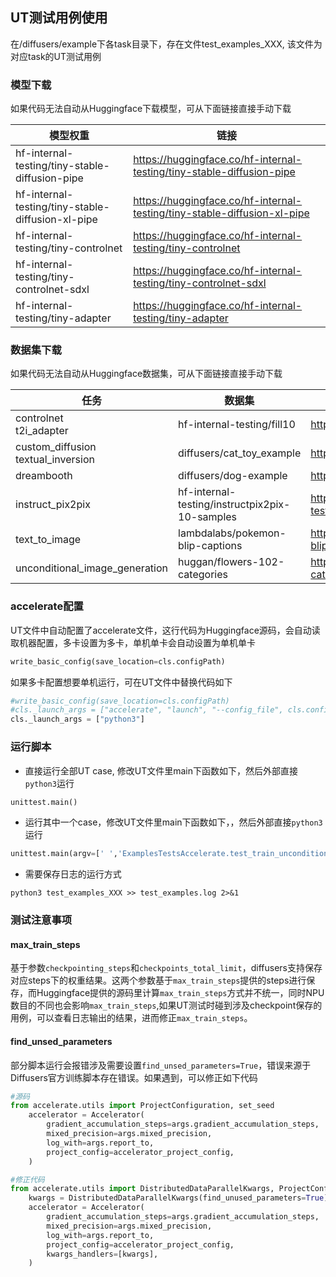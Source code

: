 ## UT测试用例使用

在/diffusers/example下各task目录下，存在文件test_examples_XXX, 该文件为对应task的UT测试用例

### 模型下载
如果代码无法自动从Huggingface下载模型，可从下面链接直接手动下载

| 模型权重                               | 链接    |
|------------------------------------|-------|
| hf-internal-testing/tiny-stable-diffusion-pipe | https://huggingface.co/hf-internal-testing/tiny-stable-diffusion-pipe |
| hf-internal-testing/tiny-stable-diffusion-xl-pipe | https://huggingface.co/hf-internal-testing/tiny-stable-diffusion-xl-pipe |
| hf-internal-testing/tiny-controlnet |https://huggingface.co/hf-internal-testing/tiny-controlnet|
| hf-internal-testing/tiny-controlnet-sdxl |https://huggingface.co/hf-internal-testing/tiny-controlnet-sdxl|
| hf-internal-testing/tiny-adapter   |https://huggingface.co/hf-internal-testing/tiny-adapter|

### 数据集下载
如果代码无法自动从Huggingface数据集，可从下面链接直接手动下载

| 任务                                     | 数据集                                           | 链接    |
|----------------------------------------|-----------------------------------------------|-------|
| controlnet <br> t2i_adapter            | hf-internal-testing/fill10 |https://huggingface.co/datasets/hf-internal-testing/fill10|
| custom_diffusion <br>textual_inversion | diffusers/cat_toy_example                     |https://huggingface.co/datasets/diffusers/cat_toy_example|
| dreambooth                             | diffusers/dog-example                         |https://huggingface.co/datasets/diffusers/dog-example|
| instruct_pix2pix                       | hf-internal-testing/instructpix2pix-10-samples |https://huggingface.co/datasets/hf-internal-testing/instructpix2pix-10-samples|
| text_to_image                          | lambdalabs/pokemon-blip-captions |https://huggingface.co/datasets/lambdalabs/pokemon-blip-captions|
| unconditional_image_generation         | huggan/flowers-102-categories |https://huggingface.co/datasets/huggan/flowers-102-categories|


### accelerate配置
UT文件中自动配置了accelerate文件，这行代码为Huggingface源码，会自动读取机器配置，多卡设置为多卡，单机单卡会自动设置为单机单卡

```python
write_basic_config(save_location=cls.configPath)
```

如果多卡配置想要单机运行，可在UT文件中替换代码如下

```python
#write_basic_config(save_location=cls.configPath)
#cls._launch_args = ["accelerate", "launch", "--config_file", cls.configPath]
cls._launch_args = ["python3"]
```

### 运行脚本

- 直接运行全部UT case, 修改UT文件里main下函数如下，然后外部直接`python3`运行

```python
unittest.main()
```

- 运行其中一个case，修改UT文件里main下函数如下，，然后外部直接`python3`运行

```python
unittest.main(argv=[' ','ExamplesTestsAccelerate.test_train_unconditional'])
```

- 需要保存日志的运行方式
```shell
python3 test_examples_XXX >> test_examples.log 2>&1
```

### 测试注意事项

#### max_train_steps
基于参数`checkpointing_steps`和`checkpoints_total_limit`，diffusers支持保存对应steps下的权重结果。这两个参数基于`max_train_steps`提供的steps进行保存，而Huggingface提供的源码里计算`max_train_steps`方式并不统一，同时NPU数目的不同也会影响`max_train_steps`,如果UT测试时碰到涉及checkpoint保存的用例，可以查看日志输出的结果，进而修正`max_train_steps`。

#### find_unsed_parameters
部分脚本运行会报错涉及需要设置`find_unsed_parameters=True`，错误来源于Diffusers官方训练脚本存在错误。如果遇到，可以修正如下代码

```python
#源码
from accelerate.utils import ProjectConfiguration, set_seed
    accelerator = Accelerator(
        gradient_accumulation_steps=args.gradient_accumulation_steps,
        mixed_precision=args.mixed_precision,
        log_with=args.report_to,
        project_config=accelerator_project_config,
    )
```

```python
#修正代码
from accelerate.utils import DistributedDataParallelKwargs, ProjectConfiguration, set_seed
    kwargs = DistributedDataParallelKwargs(find_unused_parameters=True)
    accelerator = Accelerator(
        gradient_accumulation_steps=args.gradient_accumulation_steps,
        mixed_precision=args.mixed_precision,
        log_with=args.report_to,
        project_config=accelerator_project_config,
        kwargs_handlers=[kwargs],
    )
```